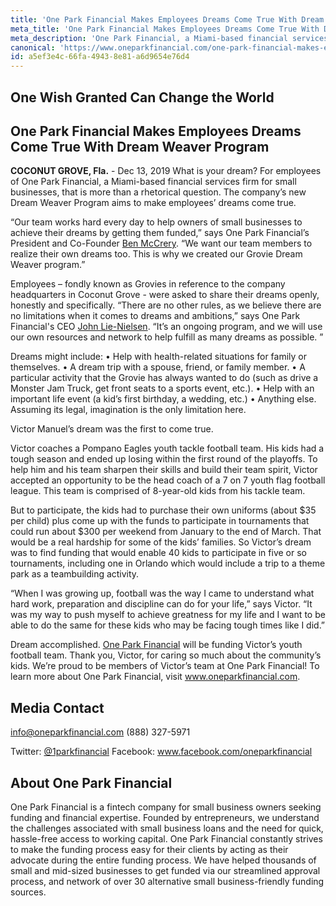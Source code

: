 ```yaml
---
title: 'One Park Financial Makes Employees Dreams Come True With Dream Weaver Program'
meta_title: 'One Park Financial Makes Employees Dreams Come True With Dream Weaver Program'
meta_description: 'One Park Financial, a Miami-based financial services firm for small businesses, aims to make employees’ dreams come true with their new Dream Weaver Program.'
canonical: 'https://www.oneparkfinancial.com/one-park-financial-makes-employees-dreams-come-true-with-dream-weaver-program'
id: a5ef3e4c-66fa-4943-8e81-a6d9654e76d4
---
```

## One Wish Granted Can Change the World
## One Park Financial Makes Employees Dreams Come True With Dream Weaver Program


**COCONUT GROVE, Fla.** - Dec 13, 2019 What is your dream?  For employees of One Park Financial, a Miami-based financial services firm for small businesses, that is more than a rhetorical question. The company’s new Dream Weaver Program aims to make employees’ dreams come true.

“Our team works hard every day to help owners of small businesses to achieve their dreams by getting them funded,” says One Park Financial’s President and Co-Founder [Ben McCrery](https://www.linkedin.com/in/benmccrery/). “We want our team members to realize their own dreams too. This is why we created our Grovie Dream Weaver program.”

Employees – fondly known as Grovies in reference to the company headquarters in Coconut Grove - were asked to share their dreams openly, honestly and specifically. 
“There are no other rules, as we believe there are no limitations when it comes to dreams and ambitions,” says One Park Financial's CEO [John Lie-Nielsen](https://www.linkedin.com/in/john-lie-nielsen-9304243/). “It’s an ongoing program, and we will use our own resources and network to help fulfill as many dreams as possible. ”

Dreams might include:
•	Help with health-related situations for family or themselves.
•	A dream trip with a spouse, friend, or family member.
•	A particular activity that the Grovie has always wanted to do (such as drive a Monster Jam Truck, get front seats to a sports event, etc.).
•	Help with an important life event (a kid’s first birthday, a wedding, etc.)
•	Anything else. Assuming its legal, imagination is the only limitation here.

Victor Manuel’s dream was the first to come true.

Victor coaches a Pompano Eagles youth tackle football team. His kids had a tough season and ended up losing within the first round of the playoffs. To help him and his team sharpen their skills and build their team spirit, Victor accepted an opportunity to be the head coach of a 7 on 7 youth flag football league. This team is comprised of 8-year-old kids from his tackle team.

But to participate, the kids had to purchase their own uniforms (about $35 per child) plus come up with the funds to participate in tournaments that could run about $300 per weekend from January to the end of March. That would be a real hardship for some of the kids’ families. So Victor’s dream was to find funding that would enable 40 kids to participate in five or so tournaments, including one in Orlando which would include a trip to a theme park as a teambuilding activity. 

“When I was growing up, football was the way I came to understand what hard work, preparation and discipline can do for your life,” says Victor. “It was my way to push myself to achieve greatness for my life and I want to be able to do the same for these kids who may be facing tough times like I did.”

Dream accomplished. [One Park Financial](http://www.oneparkfinancial.com) will be funding Victor’s youth football team. Thank you, Victor, for caring so much about the community’s kids. 
We’re proud to be members of Victor’s team at One Park Financial! To learn more about One Park Financial, visit www.oneparkfinancial.com.

## Media Contact
info@oneparkfinancial.com (888) 327-5971

Twitter: [@1parkfinancial](https://twitter.com/1parkfinancial) Facebook: www.facebook.com/oneparkfinancial

## About One Park Financial
One Park Financial is a fintech company for small business owners seeking funding and financial expertise. Founded by entrepreneurs, we understand the challenges associated with small business loans and the need for quick, hassle-free access to working capital. One Park Financial constantly strives to make the funding process easy for their clients by acting as their advocate during the entire funding process. We have helped thousands of small and mid-sized businesses to get funded via our streamlined approval process, and network of over 30 alternative small business-friendly funding sources.